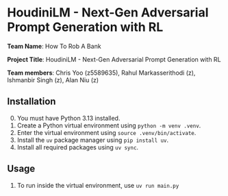 # HoudiniLM - Next-Gen Adversarial Prompt Generation with RL

**Team Name**: How To Rob A Bank

**Project Title**: HoudiniLM - Next-Gen Adversarial Prompt Generation with RL

**Team members**: Chris Yoo (z5589635), Rahul Markasserithodi (z), Ishmanbir Singh (z), Alan Niu (z)

## Installation
0. You must have Python 3.13 installed.
1. Create a Python virtual environment using `python -m venv .venv`.
2. Enter the virtual environment using `source .venv/bin/activate`.
3. Install the `uv` package manager using `pip install uv`.
4. Install all required packages using `uv sync`.

## Usage
1. To run inside the virtual environment, use `uv run main.py`

